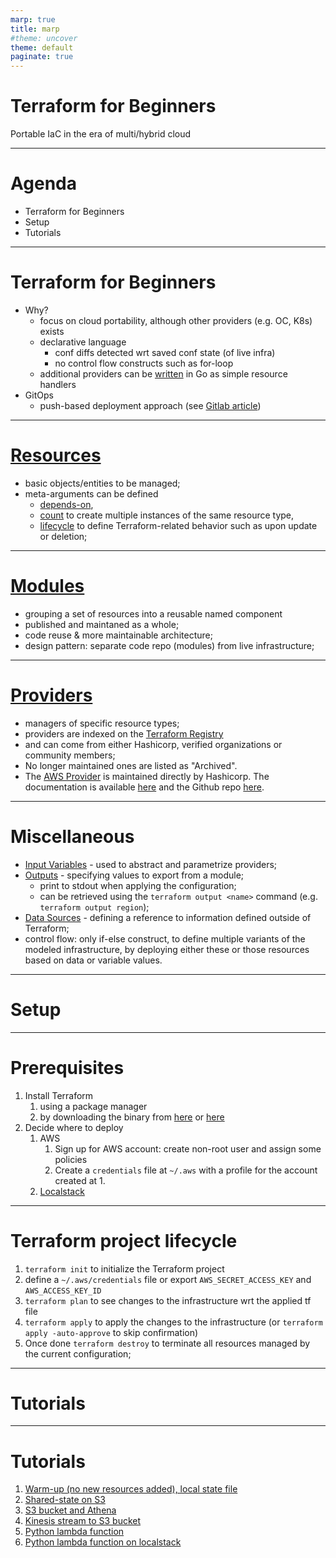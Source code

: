 ```yaml
---
marp: true
title: marp
#theme: uncover
theme: default
paginate: true
---
```


# Terraform for Beginners

Portable IaC in the era of multi/hybrid cloud

---
<!-- header:marp -->
<!-- _paginate:false -->

# Agenda

* Terraform for Beginners
* Setup
* Tutorials

---

# Terraform for Beginners

* Why?
  * focus on cloud portability, although other providers (e.g. OC, K8s) exists
  * declarative language
    * conf diffs detected wrt saved conf state (of live infra)
    * no control flow constructs such as for-loop
  * additional providers can be [written](https://www.hashicorp.com/blog/writing-custom-terraform-providers) in Go as simple resource handlers
* GitOps
  * push-based deployment approach (see [Gitlab article](https://about.gitlab.com/blog/2021/08/10/how-to-agentless-gitops-aws/))


---
<!-- header:marp -->
# [Resources](https://www.terraform.io/docs/language/resources/index.html)

* basic objects/entities to be managed; 
* meta-arguments can be defined
  * [depends-on](https://www.terraform.io/docs/language/meta-arguments/depends_on.html), 
  * [count](https://www.terraform.io/docs/language/meta-arguments/count.html) to create multiple instances of the same resource type,
  * [lifecycle](https://www.terraform.io/docs/language/meta-arguments/lifecycle.html) to define Terraform-related behavior such as upon update or deletion; 
--- 

# [Modules](https://www.terraform.io/docs/language/modules/index.html)
* grouping a set of resources into a reusable named component 
* published and maintaned as a whole;
* code reuse & more maintainable architecture; 
* design pattern: separate code repo (modules) from live infrastructure;

---
# [Providers](https://www.terraform.io/docs/language/providers/index.html) 

* managers of specific resource types; 
* providers are indexed on the [Terraform Registry](https://registry.terraform.io/browse/providers)
* and can come from either Hashicorp, verified organizations or community members;
* No longer maintained ones are listed as "Archived". 
* The [AWS Provider](https://registry.terraform.io/providers/hashicorp/aws/latest) is maintained directly by Hashicorp. The documentation is available [here](https://registry.terraform.io/providers/hashicorp/aws/latest/docs) and the Github repo [here](https://github.com/hashicorp/terraform-provider-aws).

---
# Miscellaneous

* [Input Variables](https://www.terraform.io/docs/language/values/variables.html) - used to abstract and parametrize providers;
* [Outputs](https://www.terraform.io/docs/language/values/outputs.html) - specifying values to export from a module; 
  * print to stdout when applying the configuration; 
  * can be retrieved using the `terraform output <name>` command (e.g. `terraform output region`);
* [Data Sources](https://www.terraform.io/docs/language/data-sources/index.html) - defining a reference to information defined outside of Terraform;
* control flow: only if-else construct, to define multiple variants of the modeled infrastructure, by deploying either these or those resources based on data or variable values.

---

# Setup

---

# Prerequisites

1. Install Terraform 
   1. using a package manager 
   2. by downloading the binary from [here](https://www.terraform.io/downloads.html) or [here](https://github.com/hashicorp/terraform/releases)
2. Decide where to deploy
   1. AWS
      1. Sign up for AWS account: create non-root user and assign some policies  
      2. Create a `credentials` file at `~/.aws` with a profile for the account created at 1. 
   2. [Localstack](https://github.com/localstack/localstack)

---

# Terraform project lifecycle

 1. `terraform init` to initialize the Terraform project
 2. define a `~/.aws/credentials` file or export `AWS_SECRET_ACCESS_KEY` and `AWS_ACCESS_KEY_ID`
 3. `terraform plan` to see changes to the infrastructure wrt the applied tf file
 4. `terraform apply` to apply the changes to the infrastructure (or `terraform apply -auto-approve` to skip confirmation)
 5. Once done `terraform destroy` to terminate all resources managed by the current configuration;

---

# Tutorials

---

# Tutorials
1. [Warm-up (no new resources added), local state file](https://github.com/pilillo/terraform/blob/master/README.md#test-1)
2. [Shared-state on S3](https://github.com/pilillo/terraform/blob/master/README.md#test-2)
3. [S3 bucket and Athena](https://github.com/pilillo/terraform/blob/master/README.md#test-3)
4. [Kinesis stream to S3 bucket](https://github.com/pilillo/terraform/blob/master/README.md#test-4)
5. [Python lambda function](https://github.com/pilillo/terraform/blob/master/README.md#test-5)
6. [Python lambda function on localstack](https://github.com/pilillo/terraform/blob/master/README.md#test-6)

